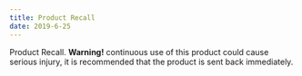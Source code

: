```yaml
---
title: Product Recall
date: 2019-6-25
---
```

Product Recall. **Warning!** continuous use of this product could cause serious injury, it is recommended that the product is sent back immediately.
